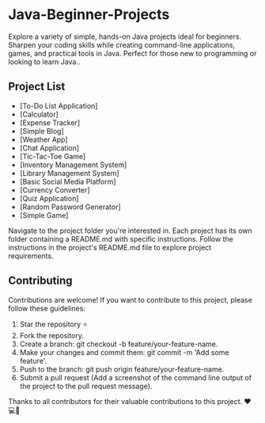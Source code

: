 # Java-Beginner-Projects
Explore a variety of simple, hands-on Java projects ideal for beginners. Sharpen your coding skills while creating command-line applications, games, and practical tools in Java. Perfect for those new to programming or looking to learn Java..

## Project List

- [To-Do List Application]
- [Calculator]
- [Expense Tracker]
- [Simple Blog]
- [Weather App]
- [Chat Application]
- [Tic-Tac-Toe Game]
- [Inventory Management System]
- [Library Management System]
- [Basic Social Media Platform]
- [Currency Converter]
- [Quiz Application]
- [Random Password Generator]
- [Simple Game]

Navigate to the project folder you're interested in. Each project has its own folder containing a README.md with specific instructions.
Follow the instructions in the project's README.md file to explore project requirements.

## Contributing
Contributions are welcome! If you want to contribute to this project, please follow these guidelines:

1. Star the repository ⭐
2. Fork the repository.
3. Create a branch: git checkout -b feature/your-feature-name.
4. Make your changes and commit them: git commit -m 'Add some feature'.
5. Push to the branch: git push origin feature/your-feature-name.
6. Submit a pull request (Add a screenshot of the command line output of the project to the pull request message).

Thanks to all contributors for their valuable contributions to this project. ❤️💻🚀

